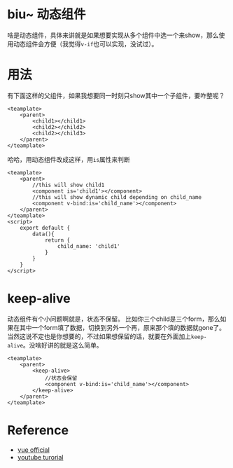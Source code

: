 # biu~ 动态组件
啥是动态组件，具体来讲就是如果想要实现从多个组件中选一个来show，那么使用动态组件会方便（我觉得`v-if`也可以实现，没试过）。

# 用法
有下面这样的父组件，如果我想要同一时刻只show其中一个子组件，要咋整呢？
```
<teamplate>
    <parent>
        <child1></child1>
        <child2></child2>
        <child2></child3>
    </parent>
</teamplate>
```
哈哈，用动态组件改成这样，用`is`属性来判断
```
<teamplate>
    <parent>
        //this will show child1
        <component is='child1'></component>
        //this will show dynamic child depending on child_name
        <component v-bind:is='child_name'></component>        
    </parent>
</teamplate>
<script>
    export default {
        data(){
            return {
                child_name: 'child1'
            }
        }
    }
</script>
```

# keep-alive
动态组件有个小问题啊就是，状态不保留。
比如你三个child是三个form，那么如果在其中一个form填了数据，切换到另外一个再，原来那个填的数据就gone了。
当然这说不定也是你想要的，不过如果想保留的话，就要在外面加上`keep-alive`。没啥好讲的就是这么简单。
```
<teamplate>
    <parent>
        <keep-alive>
            //状态会保留
            <component v-bind:is='child_name'></component>        
        </keep-alive>
    </parent>
</teamplate>
```

# Reference
- [vue official](https://vuejs.org/v2/guide/components.html#Dynamic-Components)
- [youtube turorial](https://www.youtube.com/watch?v=09n2945JW_0&list=PL4cUxeGkcC9gQcYgjhBoeQH7wiAyZNrYa&index=28)